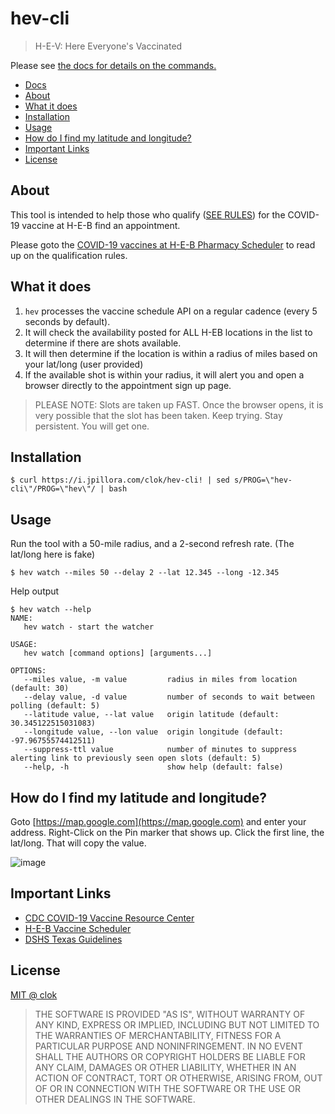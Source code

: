 # hev-cli

> H-E-V: Here Everyone's Vaccinated

Please see [the docs for details on the commands.](./docs/hev.md)

- [Docs](./docs/hev.md)
- [About](#about)
- [What it does](#what-it-does)
- [Installation](#installation)
- [Usage](#usage)
- [How do I find my latitude and longitude?](#how-do-i-find-my-latitude-and-longitude)
- [Important Links](#important-links)
- [License](#license)

## About

This tool is intended to help those who qualify ([SEE RULES](https://vaccine.heb.com/scheduler)) for the COVID-19 vaccine at H-E-B find an appointment.

Please goto the [COVID-19 vaccines at H-E-B Pharmacy Scheduler](https://vaccine.heb.com/scheduler) to read up on the qualification rules.

## What it does

1. `hev` processes the vaccine schedule API on a regular cadence (every 5 seconds by default).
1. It will check the availability posted for ALL H-EB locations in the list to determine if there are shots available.
1. It will then determine if the location is within a radius of miles based on your lat/long (user provided)
1. If the available shot is within your radius, it will alert you and open a browser directly to the appointment sign up page.

> PLEASE NOTE: Slots are taken up FAST. Once the browser opens, it is very possible that the slot has been taken. Keep trying. Stay persistent. You will get one.

## Installation

```
$ curl https://i.jpillora.com/clok/hev-cli! | sed s/PROG=\"hev-cli\"/PROG=\"hev\"/ | bash
```

## Usage

Run the tool with a 50-mile radius, and a 2-second refresh rate. (The lat/long here is fake)

```
$ hev watch --miles 50 --delay 2 --lat 12.345 --long -12.345
```

Help output

```
$ hev watch --help
NAME:
   hev watch - start the watcher

USAGE:
   hev watch [command options] [arguments...]

OPTIONS:
   --miles value, -m value         radius in miles from location (default: 30)
   --delay value, -d value         number of seconds to wait between polling (default: 5)
   --latitude value, --lat value   origin latitude (default: 30.345122515031083)
   --longitude value, --lon value  origin longitude (default: -97.96755574412511)
   --suppress-ttl value            number of minutes to suppress alerting link to previously seen open slots (default: 5)
   --help, -h                      show help (default: false)
```

## How do I find my latitude and longitude?

Goto [https://map.google.com](https://map.google.com) and enter your address. Right-Click on the Pin marker that shows up. Click the first line, the lat/long. That will copy the value.

![image](https://user-images.githubusercontent.com/1429775/111990513-539ced00-8ae1-11eb-9bcd-c3999933adc1.png)

## Important Links

- [CDC COVID-19 Vaccine Resource Center](https://www.cdc.gov/vaccines/covid-19/index.html)
- [H-E-B Vaccine Scheduler](https://vaccine.heb.com/scheduler)
- [DSHS Texas Guidelines](https://www.dshs.texas.gov/coronavirus/)

## License

[MIT @ clok](LICENSE)

> THE SOFTWARE IS PROVIDED "AS IS", WITHOUT WARRANTY OF ANY KIND, EXPRESS OR
> IMPLIED, INCLUDING BUT NOT LIMITED TO THE WARRANTIES OF MERCHANTABILITY,
> FITNESS FOR A PARTICULAR PURPOSE AND NONINFRINGEMENT. IN NO EVENT SHALL THE
> AUTHORS OR COPYRIGHT HOLDERS BE LIABLE FOR ANY CLAIM, DAMAGES OR OTHER
> LIABILITY, WHETHER IN AN ACTION OF CONTRACT, TORT OR OTHERWISE, ARISING FROM,
> OUT OF OR IN CONNECTION WITH THE SOFTWARE OR THE USE OR OTHER DEALINGS IN THE
> SOFTWARE.
